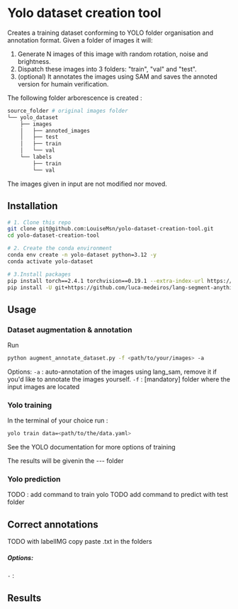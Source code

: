 # Yolo dataset creation tool
Creates a training dataset conforming to YOLO folder organisation and annotation format. Given a folder of images it will:
1. Generate N images of this image with random rotation, noise and brightness.
2. Dispatch these images into 3 folders: "train", "val" and "test".
3. (optional) It  annotates the images using SAM and saves the annoted version for humain verification.

The following folder arborescence is created :
```bash
source_folder # original images folder
└── yolo_dataset
    ├── images
    │   ├── annoted_images
    │   ├── test
    │   ├── train
    │   └── val
    └── labels
        ├── train
        └── val
```
The images given in input are not modified nor moved.

## Installation

```bash
# 1. Clone this repo
git clone git@github.com:LouiseMsn/yolo-dataset-creation-tool.git
cd yolo-dataset-creation-tool

# 2. Create the conda environment
conda env create -n yolo-dataset python=3.12 -y
conda activate yolo-dataset

# 3.Install packages
pip install torch==2.4.1 torchvision==0.19.1 --extra-index-url https://download.pytorch.org/whl/cu124
pip install -U git+https://github.com/luca-medeiros/lang-segment-anything.git
```
 
## Usage
### Dataset augmentation & annotation
Run
```bash
python augment_annotate_dataset.py -f <path/to/your/images> -a
```
Options:
`-a` : auto-annotation of the images using lang_sam, remove it if you'd like to annotate the images yourself.
`-f` : [mandatory] folder where the input images are located
### Yolo training
In the terminal of your choice run :
```bash
yolo train data=<path/to/the/data.yaml>
```
See the YOLO documentation for more options of training
 
The results will be givenin the --- folder
### Yolo prediction
TODO : add command to train yolo
 TODO add command to predict with test folder
## Correct annotations
TODO with labelIMG copy paste .txt in the folders
##### Options:  
`-` : 


## Results

 